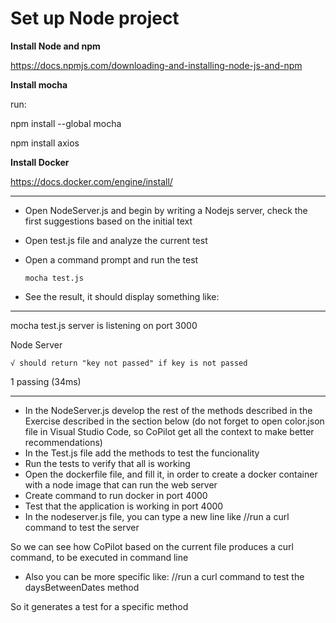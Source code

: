 # Set up Node project

**Install Node and npm**

 https://docs.npmjs.com/downloading-and-installing-node-js-and-npm


**Install mocha**

run:

 npm install --global mocha
 
 npm install axios

**Install Docker**

https://docs.docker.com/engine/install/

---

- Open NodeServer.js and begin by writing a Nodejs server, check the first suggestions based on the initial text
- Open test.js file and analyze the current test
- Open a command prompt and run the test 


      mocha test.js


- See the result, it should display something like:

---
mocha test.js
server is listening on port 3000

  Node Server
    
    √ should return "key not passed" if key is not passed

  1 passing (34ms)

---

- In the NodeServer.js develop the rest of the methods described in the Exercise described in the section below (do not forget to open color.json file in Visual Studio Code, so CoPilot get all the context to make better recommendations)
- In the Test.js file add the methods to test the funcionality
- Run the tests to verify that all is working 
- Open the dockerfile file, and fill it, in order to create a docker container with a node image that can run the web server
- Create command to run docker in port 4000
- Test that the application is working in port 4000
- In the nodeserver.js file, you can type a new line like //run a curl command to test the server

So we can see how CoPilot based on the current file produces a curl command, to be executed in command line
- Also you can be more specific like: //run a curl command to test the daysBetweenDates method

So it generates a test for a specific method 
